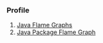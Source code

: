 ### Profile
1. [Java Flame Graphs](http://www.brendangregg.com/blog/2014-06-12/java-flame-graphs.html)
2. [Java Package Flame Graph](http://www.brendangregg.com/blog/2017-06-30/package-flame-graph.html)
